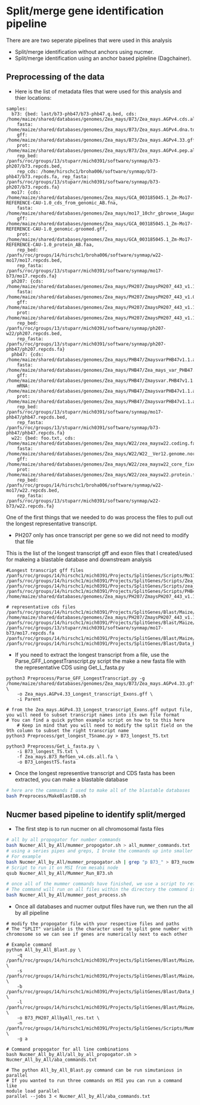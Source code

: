 # Split/merge gene identification pipeline
There are are two seperate pipelines that were used in this analysis  
* Split/merge identification without anchors using nucmer.  
* Split/merge identification using an anchor based pipleline (Dagchainer).
## Preprocessing of the data
* Here is the list of metadata files that were used for this analysis and thier locations:  
```
samples:
  b73: {bed: last/b73-phb47/b73-phb47.q.bed, cds: /home/maize/shared/databases/genomes/Zea_mays/B73/Zea_mays.AGPv4.cds.all.fa,
    fasta: /home/maize/shared/databases/genomes/Zea_mays/B73/Zea_mays.AGPv4.dna.toplevel.fa,
    gff: /home/maize/shared/databases/genomes/Zea_mays/B73/Zea_mays.AGPv4.33.gff3,
    prot: /home/maize/shared/databases/genomes/Zea_mays/B73/Zea_mays.AGPv4.pep.all.fa,
    rep_bed: /panfs/roc/groups/13/stuparr/mich0391/software/synmap/b73-ph207/b73.repcds.bed,
    rep_cds: /home/hirschc1/broha006/software/synmap/b73-phb47/b73.repcds.fa, rep_fasta: /panfs/roc/groups/13/stuparr/mich0391/software/synmap/b73-ph207/b73.repcds.fa}
  mo17: {cds: /home/maize/shared/databases/genomes/Zea_mays/GCA_003185045.1_Zm-Mo17-REFERENCE-CAU-1.0_cds_from_genomic_AB.fna,
    fasta: /home/maize/shared/databases/genomes/Zea_mays/mo17_10chr_gbrowse_1August2018.fa,
    gff: /home/maize/shared/databases/genomes/Zea_mays/GCA_003185045.1_Zm-Mo17-REFERENCE-CAU-1.0_genomic.groomed.gff,
    prot: /home/maize/shared/databases/genomes/Zea_mays/GCA_003185045.1_Zm-Mo17-REFERENCE-CAU-1.0_protein_AB.faa,
    rep_bed: /panfs/roc/groups/14/hirschc1/broha006/software/synmap/w22-mo17/mo17.repcds.bed,
    rep_fasta: /panfs/roc/groups/13/stuparr/mich0391/software/synmap/mo17-b73/mo17.repcds.fa}
  ph207: {cds: /home/maize/shared/databases/genomes/Zea_mays/PH207/ZmaysPH207_443_v1.1.cds.fa,
    fasta: /home/maize/shared/databases/genomes/Zea_mays/PH207/ZmaysPH207_443_v1.0.fa,
    gff: /home/maize/shared/databases/genomes/Zea_mays/PH207/ZmaysPH207_443_v1.1.gene_exons.gff3,
    prot: /home/maize/shared/databases/genomes/Zea_mays/PH207/ZmaysPH207_443_v1.1.protein.fa,
    rep_bed: /panfs/roc/groups/13/stuparr/mich0391/software/synmap/ph207-w22/ph207.repcds.bed,
    rep_fasta: /panfs/roc/groups/13/stuparr/mich0391/software/synmap/ph207-phb47/ph207.repcds.fa}
  phb47: {cds: /home/maize/shared/databases/genomes/Zea_mays/PHB47/ZmaysvarPHB47v1.1.allTrs.cds.fa,
    fasta: /home/maize/shared/databases/genomes/Zea_mays/PHB47/Zea_mays_var_PHB47.mainGenome.fasta,
    gff: /home/maize/shared/databases/genomes/Zea_mays/PHB47/Zmaysvar.PHB47v1.1.gene_exons.gff3,
    mRNA: /home/maize/shared/databases/genomes/Zea_mays/PHB47/ZmaysvarPHB47v1.1.allTrs.fa,
    prot: /home/maize/shared/databases/genomes/Zea_mays/PHB47/ZmaysvarPHB47v1.1.allTrs.pep.fa,
    rep_bed: /panfs/roc/groups/13/stuparr/mich0391/software/synmap/mo17-phb47/phb47.repcds.bed,
    rep_fasta: /panfs/roc/groups/13/stuparr/mich0391/software/synmap/b73-phb47/phb47.repcds.fa}
  w22: {bed: foo.txt, cds: /home/maize/shared/databases/genomes/Zea_mays/W22/zea_maysw22.coding.fasta,
    fasta: /home/maize/shared/databases/genomes/Zea_mays/W22/W22__Ver12.genome.normalized.fasta,
    gff: /home/maize/shared/databases/genomes/Zea_mays/W22/zea_maysw22_core_fixchr.gff,
    prot: /home/maize/shared/databases/genomes/Zea_mays/W22/zea_maysw22.protein.fasta,
    rep_bed: /panfs/roc/groups/14/hirschc1/broha006/software/synmap/w22-mo17/w22.repcds.bed,
    rep_fasta: /panfs/roc/groups/13/stuparr/mich0391/software/synmap/w22-b73/w22.repcds.fa}
```
One of the first things that we needed to do was process the files to pull out the longest representative transcript.  
* PH207 only has once transcript per gene so we did not need to modify that file

This is the list of the longest transcript gff and exon files that I created/used for makeing a blastable database and downstream analysis  
```
#Longest transcript gff files
/panfs/roc/groups/14/hirschc1/mich0391/Projects/SplitGenes/Scripts/Mo17_Longest_transcript_Exons.gff
/panfs/roc/groups/14/hirschc1/mich0391/Projects/SplitGenes/Scripts/Zea_mays.AGPv4.33_Longest_transcript_Exons.gff
/panfs/roc/groups/14/hirschc1/mich0391/Projects/SplitGenes/Scripts/zea_maysw22_core_fixchr_Longest_Transcript_Exon.gff
/panfs/roc/groups/14/hirschc1/mich0391/Projects/SplitGenes/Scripts/PHB47_Longest_TS.gff
/home/maize/shared/databases/genomes/Zea_mays/PH207/ZmaysPH207_443_v1.1.gene_exons.gff3

# representative cds files
/panfs/roc/groups/14/hirschc1/mich0391/Projects/SplitGenes/Blast/Maize/CDS_results/B73_LongestTS.fasta
/home/maize/shared/databases/genomes/Zea_mays/PH207/ZmaysPH207_443_v1.1.cds.fa
/panfs/roc/groups/14/hirschc1/mich0391/Projects/SplitGenes/Blast/Maize/CDS_results/W22_LongestTS.fasta
/panfs/roc/groups/13/stuparr/mich0391/software/synmap/mo17-b73/mo17.repcds.fa
/panfs/roc/groups/14/hirschc1/mich0391/Projects/SplitGenes/Blast/Maize/CDS_results/BTX_623_LongestTS.fasta
/panfs/roc/groups/14/hirschc1/mich0391/Projects/SplitGenes/Blast/Data_Bases/phb47.repcds.fa
```
* If you need to extract the longest transcript from a file, use the Parse_GFF_LongestTranscript.py script the make a new fasta file with the representative CDS using Get_L_fasta.py
```python3
python3 Preprocess/Parse_GFF_LongestTranscript.py -g /home/maize/shared/databases/genomes/Zea_mays/B73/Zea_mays.AGPv4.33.gff3 \
    -o Zea_mays.AGPv4.33_Longest_transcript_Exons.gff \
    -i Parent

# from the Zea_mays.AGPv4.33_Longest_transcript_Exons.gff output file, you will need to subset transcript names into its own file format
# You can find a quick python example script on how to to this here
    # Keep in mind that you will need to modify the split field on the 9th column to subset the right transcript name
python3 Preprocess/get_longest_TSname.py > B73_longest_TS.txt

python3 Preprocess/Get_L_fasta.py \
    -i B73_longest_TS.txt \
    -f Zea_mays.B73_RefGen_v4.cds.all.fa \
    -o B73_LongestTS.fasta
```

* Once the longest representive transcript and CDS fasta has been extracted, you can make a blastable database
```bash
# here are the cammands I used to make all of the blastable databases
bash Preprocess/MakeBlastDB.sh
```

## Nucmer based pipeline to identify split/merged
* The first step is to run nucmer on all chromosomal fasta files
```bash
# all by all propogator for number commands
bash Nucmer_All_by_All/mummer_propogator.sh > all_mummer_commands.txt
# using a series pipes and greps, I broke the commands up into smaller files for running on MSI
# For example
bash Nucmer_All_by_All/mummer_propogator.sh | grep "p B73_" > B73_nucmer_commands.sh
# Script to run it on MSI from mesabi node
qsub Nucmer_All_by_All/Mummer_Run_B73.sh

# once all of the mummer commands have finished, we use a script to reformat the headers on output file
# The command will run on all files within the directory the command is run
bash Nucmer_All_by_All/mummer_post_process.sh
```
* Once all databases and nucmer output files have run, we then run the all by all pipeline
```python3
# modify the propogator file with your respective files and paths
# The "SPLIT" variable is the character used to split gene number with chromosome so we can see if genes are numerically next to each other

# Example command
python All_by_All_Blast.py \
    -q /panfs/roc/groups/14/hirschc1/mich0391/Projects/SplitGenes/Blast/Maize/B73_genes.gff3 \
    -s /panfs/roc/groups/14/hirschc1/mich0391/Projects/SplitGenes/Blast/Maize/PH207_genes_noV1.gff3 \
    -b /panfs/roc/groups/14/hirschc1/mich0391/Projects/SplitGenes/Blast/Data_Bases/PH207_CDS \
    -l /panfs/roc/groups/14/hirschc1/mich0391/Projects/SplitGenes/Blast/Maize/CDS_results/B73_LongestTS.fasta \
    -o B73_PH207_AllbyAll_res.txt \
    -n /panfs/roc/groups/14/hirschc1/mich0391/Projects/SplitGenes/Scripts/Mummer_Results/B73_PH207_c1000.fil.coords \
    -g a

# Command propogator for all line combinations
bash Nucmer_All_by_All/all_by_all_propogator.sh > Nucmer_All_by_All/aba_commands.txt

# The python All_by_All_Blast.py command can be run simutanious in parallel
# If you wanted to run three commands on MSI you can run a command like
module load parallel
parallel --jobs 3 < Nucmer_All_by_All/aba_commands.txt
```